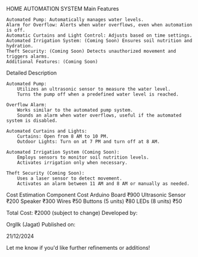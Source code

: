 HOME AUTOMATION SYSTEM
Main Features

    Automated Pump: Automatically manages water levels.
    Alarm for Overflow: Alerts when water overflows, even when automation is off.
    Automatic Curtains and Light Control: Adjusts based on time settings.
    Automated Irrigation System: (Coming Soon) Ensures soil nutrition and hydration.
    Theft Security: (Coming Soon) Detects unauthorized movement and triggers alarms.
    Additional Features: (Coming Soon)

Detailed Description

    Automated Pump:
        Utilizes an ultrasonic sensor to measure the water level.
        Turns the pump off when a predefined water level is reached.

    Overflow Alarm:
        Works similar to the automated pump system.
        Sounds an alarm when water overflows, useful if the automated system is disabled.

    Automated Curtains and Lights:
        Curtains: Open from 8 AM to 10 PM.
        Outdoor Lights: Turn on at 7 PM and turn off at 8 AM.

    Automated Irrigation System (Coming Soon):
        Employs sensors to monitor soil nutrition levels.
        Activates irrigation only when necessary.

    Theft Security (Coming Soon):
        Uses a laser sensor to detect movement.
        Activates an alarm between 11 AM and 8 AM or manually as needed.

Cost Estimation
Component	Cost
Arduino Board	₹900
Ultrasonic Sensor	₹200
Speaker	₹300
Wires	₹50
Buttons (5 units)	₹80
LEDs (8 units)	₹50

Total Cost: ₹2000 (subject to change)
Developed by:

Orgllk (Jagat)
Published on:

21/12/2024

Let me know if you'd like further refinements or additions!

